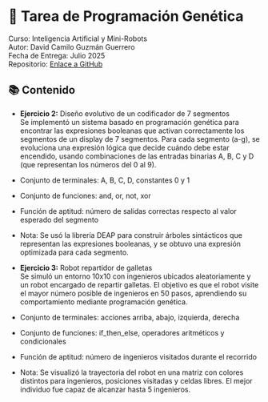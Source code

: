 # 🧬 Tarea de Programación Genética
Curso: Inteligencia Artificial y Mini-Robots  
Autor: David Camilo Guzmán Guerrero  
Fecha de Entrega: Julio 2025  
Repositorio: [Enlace a GitHub](https://github.com/lmao813/Tarea_ProgramacionGenetica) 

## 📚 Contenido

- **Ejercicio 2:** Diseño evolutivo de un codificador de 7 segmentos  
Se implementó un sistema basado en programación genética para encontrar las expresiones booleanas que activan correctamente los segmentos de un display de 7 segmentos.
Para cada segmento (a-g), se evoluciona una expresión lógica que decide cuándo debe estar encendido, usando combinaciones de las entradas binarias A, B, C y D (que representan los números del 0 al 9).

- Conjunto de terminales: A, B, C, D, constantes 0 y 1
- Conjunto de funciones: and, or, not, xor
- Función de aptitud: número de salidas correctas respecto al valor esperado del segmento

* Nota: Se usó la librería DEAP para construir árboles sintácticos que representan las expresiones booleanas, y se obtuvo una expresión optimizada para cada segmento.

- **Ejercicio 3:** Robot repartidor de galletas  
Se simuló un entorno 10x10 con ingenieros ubicados aleatoriamente y un robot encargado de repartir galletas. El objetivo es que el robot visite el mayor número posible de ingenieros en 50 pasos, aprendiendo su comportamiento mediante programación genética.

- Conjunto de terminales: acciones arriba, abajo, izquierda, derecha
- Conjunto de funciones: if_then_else, operadores aritméticos y condicionales
- Función de aptitud: número de ingenieros visitados durante el recorrido

* Nota: Se visualizó la trayectoria del robot en una matriz con colores distintos para ingenieros, posiciones visitadas y celdas libres. El mejor individuo fue capaz de alcanzar hasta 5 ingenieros.
